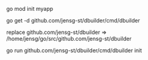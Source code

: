 go mod init myapp

go get -d github.com/jensg-st/dbuilder/cmd/dbuilder

replace github.com/jensg-st/dbuilder => /home/jensg/go/src/github.com/jensg-st/dbuilder

go run github.com/jensg-st/dbuilder/cmd/dbuilder init


